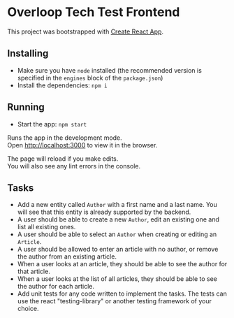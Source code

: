 # Overloop Tech Test Frontend

This project was bootstrapped with [Create React App](https://github.com/facebook/create-react-app).

## Installing

- Make sure you have `node` installed (the recommended version is specified in the `engines` block of the `package.json`)
- Install the dependencies: `npm i`

## Running

 - Start the app: `npm start`

Runs the app in the development mode.<br />
Open [http://localhost:3000](http://localhost:3000) to view it in the browser.

The page will reload if you make edits.<br />
You will also see any lint errors in the console.

## Tasks

- Add a new entity called `Author` with a first name and a last name. 
You will see that this entity is already supported by the backend.
- A user should be able to create a new `Author`, edit an existing one and list all existing ones.
- A user should be able to select an `Author` when creating or editing an `Article`.
- A user should be allowed to enter an article with no author, or remove the author from an existing article.
- When a user looks at an article, they should be able to see the author for that article.
- When a user looks at the list of all articles, they should be able to see the author for each article.
- Add unit tests for any code written to implement the tasks. The tests can use the react "testing-library" or another testing framework of your choice.
